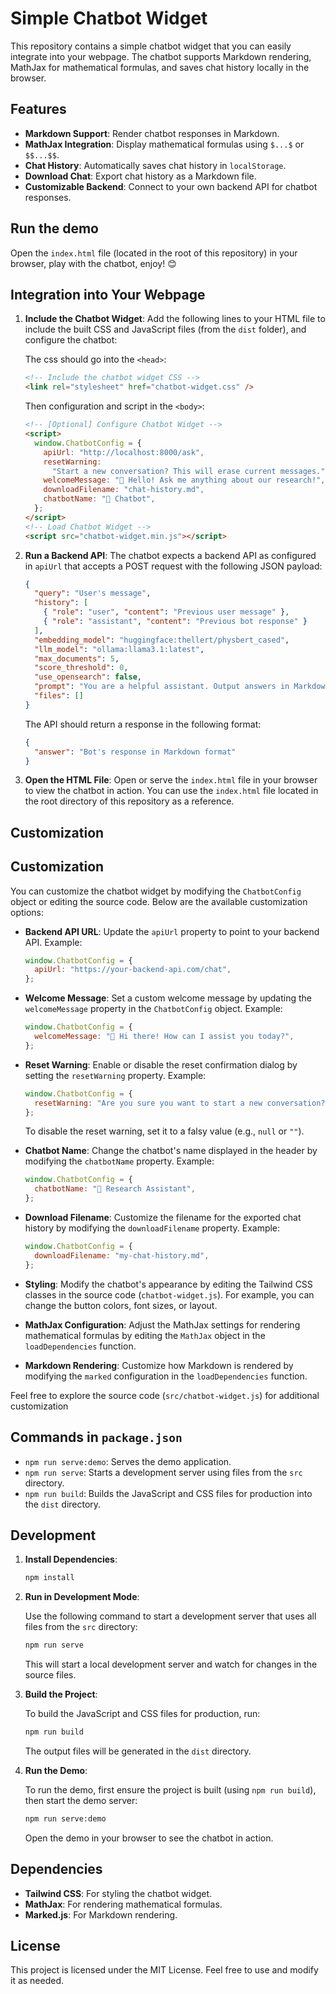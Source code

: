 # Simple Chatbot Widget

This repository contains a simple chatbot widget that you can easily integrate into your webpage. The chatbot supports Markdown rendering, MathJax for mathematical formulas, and saves chat history locally in the browser.

## Features

- **Markdown Support**: Render chatbot responses in Markdown.
- **MathJax Integration**: Display mathematical formulas using `$...$` or `$$...$$`.
- **Chat History**: Automatically saves chat history in `localStorage`.
- **Download Chat**: Export chat history as a Markdown file.
- **Customizable Backend**: Connect to your own backend API for chatbot responses.

## Run the demo

Open the `index.html` file (located in the root of this repository) in your browser, play with the chatbot, enjoy! 😊

## Integration into Your Webpage

1. **Include the Chatbot Widget**:
   Add the following lines to your HTML file to include the built CSS and JavaScript files (from the `dist` folder), and configure the chatbot:

   The css should go into the `<head>`:

   ```html
   <!-- Include the chatbot widget CSS -->
   <link rel="stylesheet" href="chatbot-widget.css" />
   ```

   Then configuration and script in the `<body>`:

   ```html
   <!-- [Optional] Configure Chatbot Widget -->
   <script>
     window.ChatbotConfig = {
       apiUrl: "http://localhost:8000/ask",
       resetWarning:
         "Start a new conversation? This will erase current messages.", // set to falsy value to disable reset warning
       welcomeMessage: "👋 Hello! Ask me anything about our research!",
       downloadFilename: "chat-history.md",
       chatbotName: "🤖 Chatbot",
     };
   </script>
   <!-- Load Chatbot Widget -->
   <script src="chatbot-widget.min.js"></script>
   ```

2. **Run a Backend API**:
   The chatbot expects a backend API as configured in `apiUrl` that accepts a POST request with the following JSON payload:

   ```json
   {
     "query": "User's message",
     "history": [
       { "role": "user", "content": "Previous user message" },
       { "role": "assistant", "content": "Previous bot response" }
     ],
     "embedding_model": "huggingface:thellert/physbert_cased",
     "llm_model": "ollama:llama3.1:latest",
     "max_documents": 5,
     "score_threshold": 0,
     "use_opensearch": false,
     "prompt": "You are a helpful assistant. Output answers in Markdown. Use $ and $$ to surround mathematical formulas. Try to tie your answer to the provided list of sources. Say you don't know if you can't. Be as concise as possible.",
     "files": []
   }
   ```

   The API should return a response in the following format:

   ```json
   {
     "answer": "Bot's response in Markdown format"
   }
   ```

3. **Open the HTML File**:
   Open or serve the `index.html` file in your browser to view the chatbot in action. You can use the `index.html` file located in the root directory of this repository as a reference.

## Customization

## Customization

You can customize the chatbot widget by modifying the `ChatbotConfig` object or editing the source code. Below are the available customization options:

- **Backend API URL**: Update the `apiUrl` property to point to your backend API. Example:

  ```javascript
  window.ChatbotConfig = {
    apiUrl: "https://your-backend-api.com/chat",
  };
  ```

- **Welcome Message**: Set a custom welcome message by updating the `welcomeMessage` property in the `ChatbotConfig` object. Example:

  ```javascript
  window.ChatbotConfig = {
    welcomeMessage: "👋 Hi there! How can I assist you today?",
  };
  ```

- **Reset Warning**: Enable or disable the reset confirmation dialog by setting the `resetWarning` property. Example:

  ```javascript
  window.ChatbotConfig = {
    resetWarning: "Are you sure you want to start a new conversation?",
  };
  ```

  To disable the reset warning, set it to a falsy value (e.g., `null` or `""`).

- **Chatbot Name**: Change the chatbot's name displayed in the header by modifying the `chatbotName` property. Example:

  ```javascript
  window.ChatbotConfig = {
    chatbotName: "🤖 Research Assistant",
  };
  ```

- **Download Filename**: Customize the filename for the exported chat history by modifying the `downloadFilename` property. Example:

  ```javascript
  window.ChatbotConfig = {
    downloadFilename: "my-chat-history.md",
  };
  ```

- **Styling**: Modify the chatbot's appearance by editing the Tailwind CSS classes in the source code (`chatbot-widget.js`). For example, you can change the button colors, font sizes, or layout.

- **MathJax Configuration**: Adjust the MathJax settings for rendering mathematical formulas by editing the `MathJax` object in the `loadDependencies` function.

- **Markdown Rendering**: Customize how Markdown is rendered by modifying the `marked` configuration in the `loadDependencies` function.

Feel free to explore the source code (`src/chatbot-widget.js`) for additional customization

## Commands in `package.json`

- `npm run serve:demo`: Serves the demo application.
- `npm run serve`: Starts a development server using files from the `src` directory.
- `npm run build`: Builds the JavaScript and CSS files for production into the `dist` directory.

## Development

1. **Install Dependencies**:

   ```bash
   npm install
   ```

2. **Run in Development Mode**:

   Use the following command to start a development server that uses all files from the `src` directory:

   ```bash
   npm run serve
   ```

   This will start a local development server and watch for changes in the source files.

3. **Build the Project**:

   To build the JavaScript and CSS files for production, run:

   ```bash
   npm run build
   ```

   The output files will be generated in the `dist` directory.

4. **Run the Demo**:

   To run the demo, first ensure the project is built (using `npm run build`), then start the demo server:

   ```bash
   npm run serve:demo
   ```

   Open the demo in your browser to see the chatbot in action.

## Dependencies

- **Tailwind CSS**: For styling the chatbot widget.
- **MathJax**: For rendering mathematical formulas.
- **Marked.js**: For Markdown rendering.

## License

This project is licensed under the MIT License. Feel free to use and modify it as needed.

